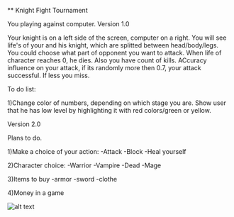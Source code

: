 ** Knight Fight Tournament


You playing against computer.
 Version 1.0 

Your knight is on a left side of the screen, computer on a right. You will see life's of your and his knight, which are splitted between head/body/legs. You could choose what part of opponent you want to attack. When life of character reaches 0, he dies. Also you have count of kills. ACcuracy influence on your attack, if its randomly more then 0.7, your attack successful. If less you miss.

To do list:

1)Change color of numbers, depending on which stage you are. Show user that he has low level by highlighting it with red colors/green or yellow.


Version 2.0

Plans to do.

1)Make a choice of your action:
-Attack
-Block
-Heal yourself

2)Character choice:
-Warrior
-Vampire
-Dead
-Mage

3)Items to buy
-armor
-sword
-clothe

4)Money in a game



![alt text](https://github.com/AlehKhvasko/KnightFight-v1.0/blob/master/assets/IMG_9894%202.png "My notes")










